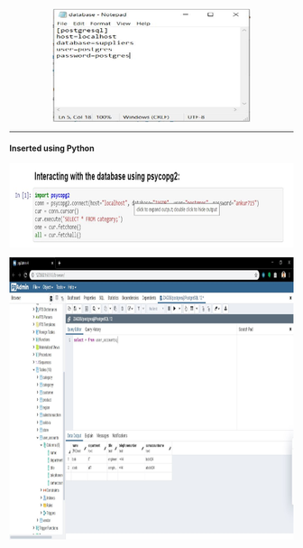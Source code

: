 <p align="center">
  <img width="350" height="200" src="https://github.com/ankur715/SQL/blob/master/python/postgres/database%20ini.JPG"> 
</p>

---
#### Inserted using Python
<p align="left">
  <img width="600" height="150" src="https://github.com/ankur715/SQL/blob/master/python/postgres/psycopg2.JPG"> 
</p>

<p align="left">
  <img width="1000" height="500" src="https://github.com/ankur715/SQL/blob/master/python/postgres/user_accounts.JPG"> 
</p>

